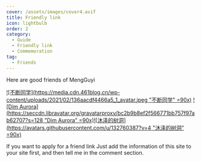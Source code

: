 ```yaml
---
cover: /assets/images/cover4.avif
title: Friendly link
icon: lightbulb
order: 2
category:
  - Guide
  - Friendly link
  - Commemoration
tag:
  - Friends
---
```


Here are good friends of MengGuyi

[![不断同学](https://media.cdn.461blog.cn/wp-content/uploads/2021/02/136aacdf4466a5_1_avatar.jpeg "不断同学" =90x)](https://www.461blog.cn/) [![Dim Aurora](https://seccdn.libravatar.org/gravatarproxy/bc2b9b8ef2f566771bb757f97ab62707?s=128 "Dim Aurora" =90x)](https://www.dimaurora.com/)[![沐泽的树洞](https://avatars.githubusercontent.com/u/132760387?v=4 "沐泽的树洞" =90x)](https://zelihole.github.io/)

If you want to apply for a friend link Just add the information of this site to your site first, and then tell me in the comment section.